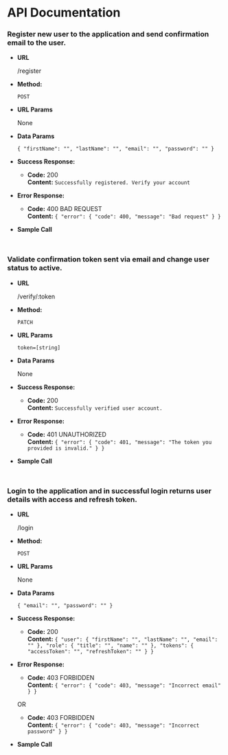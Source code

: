 # API Documentation

### Register new user to the application and send confirmation email to the user.
* **URL**

  /register

* **Method:**

  `POST`

*  **URL Params**

	None

* **Data Params**

	`{
		"firstName": "",
		"lastName": "",
		"email": "",
		"password": ""
	}`

* **Success Response:**

  * **Code:** 200 <br />
    **Content:** `Successfully registered. Verify your account`

* **Error Response:**

  * **Code:** 400 BAD REQUEST <br />
    **Content:**
    			`{
    				"error": {
       				 	"code": 400,
        				"message": "Bad request"
    				}
				}`

* **Sample Call**

	``` ```

### Validate confirmation token sent via email and change user status to active.

* **URL**

  /verify/:token

* **Method:**

  `PATCH`

*  **URL Params**

	`token=[string]`

* **Data Params**

	None

* **Success Response:**

  * **Code:** 200 <br />
    **Content:** `Successfully verified user account.`

* **Error Response:**

  * **Code:** 401 UNAUTHORIZED <br />
    **Content:**
    			`{
    				"error": {
        				"code": 401,
        				"message": "The token you provided is invalid."
    				}
				}`

* **Sample Call**

	``` ```


### Login to the application and in successful login returns user details with access and refresh token.

* **URL**

  /login

* **Method:**

  `POST`

*  **URL Params**

	None

* **Data Params**

	`{
		"email": "",
		"password": ""
	}`

* **Success Response:**

  * **Code:** 200 <br />
    **Content:**
    			`{
				    "user": {
				        "firstName": "",
				        "lastName": "",
				        "email": ""
				    },
				    "role": {
				        "title": "",
				        "name": ""
				    },
				    "tokens": {
				        "accessToken": "",
				        "refreshToken": ""
				    }
				}`

* **Error Response:**

  * **Code:** 403 FORBIDDEN <br />
    **Content:**
    			`{
				    "error": {
				        "code": 403,
				        "message": "Incorrect email"
				    }
				}`

  OR

  * **Code:** 403 FORBIDDEN <br />
    **Content:**
    			`{
				    "error": {
				        "code": 403,
				        "message": "Incorrect password"
				    }
				}`

* **Sample Call**

	``` ```